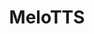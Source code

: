 ---
title: MeloTTS
colorFrom: blue
colorTo: blue
sdk: gradio
emoji: 🗣️
license: mit
app_file: app.py
pinned: false
---